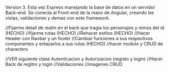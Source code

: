 Version 3. Esta vez Express manejando la base de datos en un servidor Back-end. Se conecta al Front-end de la mano de Angular, creando las vistas, validaciones y demas con este framework.



//Fijarme detail de realm en el back que tragia los personajes y reinos del id  (HECHO)
//fijarme rutas  (HECHO)
//Rehacer estilos   (HECHO)
//Hacer Header con Navbar y un footer
//Cambiar funciones a sus respectivos componentes y enlazarlos a sus rutas (HECHO)
//hacer modulo y CRUD de characters



//VER siguiente clase Autenticacion y Autorizacion (registo y login)
//Hacer Back de regitro y login
//Validaciones
//imagenes CRUD
